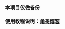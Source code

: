 ### 本项目仅做备份

### 使用教程说明：[甬哥博客](https://ygkkk.blogspot.com/2022/12/replit-xray-vmess-vless-trojan-shadowsocks.html)

